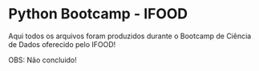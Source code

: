 ﻿# Python Bootcamp - IFOOD

Aqui todos os arquivos foram produzidos durante o Bootcamp de Ciência de Dados oferecido pelo IFOOD!

OBS: Não concluido!
